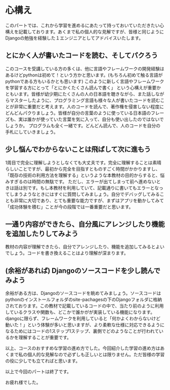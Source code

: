 # 心構え
このパートでは、これから学習を進めるにあたって持っておいていただきたい心構えを記載しております。あくまで私の個人的な見解ですが、皆様と同じようにDjangoの勉強を経験した１エンジニアとしてアドバイスいたします。


## とにかく人が書いたコードを読む、そしてパクろう
このコースを受講している方の多くは、他に言語やフレームワークの開発経験はあるけどpythonは初めて！という方かと思います。(もちろん初めて触る言語がpythonである方もいるかとも思います)
このように新しく言語やフレームワークを学習する方にとって「とにかくたくさん読んで書く」 という心構えが重要かともいます。皆様が幼少期にたくさんの人の日本語を聴きながら、また話しながらマスターしたように、プログラミング言語も様々な人が書いたコードを読むことが非常に重要だと考えます。人のコードを読んで、著作権を侵害しない程度にどんどんパクりましょう。皆様が自分の言葉のように使っている日本語のフレーズも、実は誰かが使っていた言葉を気に入って、自分も使い出したのではないでしょうか。
プログラムも全く一緒です。どんどん読んで、人のコードを自分の手札にしていきましょう。

## 少し悩んでわからないことは飛ばして次に進もう
1周目で完全に理解しようとしなくても大丈夫です。完全に理解することは素晴らしいことですが、最初から完全を目指すとものすごく時間がかかりますし、「既存の技術の利用方法を理解する」というような本教材の目的からすると、悩みすぎるのは時間の無駄です。
ただし、エラーが出てしまって前へ進めないときは話は別です。もし本教材を利用していて、記載通りに書いてもエラーとなってしまうようなときにはすぐに質問してみましょう。自分でデバッグしてみることも非常に大切であり、とても重要な能力ですが、まずはアプリを動かしてみて「成功体験を積む」ことが今の段階では一番重要だと思います。

## 一通り内容ができたら、自分風にアレンジしたり機能を追加したりしてみよう
教材の内容が理解できたら、自分でアレンジしたり、機能を追加してみるとよいでしょう。コードを書き換えることはより理解が深まります。

## (余裕があれば) Djangoのソースコードを少し読んでみよう
余裕がある方は、Djangoのソースコードを眺めてみましょう。ソースコードはpythonのインストールフォルダのsite-pachagesの下のDjangoフォルダに格納されております。この教材で記載しているコードの中で、当たり前のように利用しているクラスや関数も、どこかで誰かがが実装している機能になります。djangoに限らず、フレームワークを利用していると「何かよくわからないけど動いた！」という体験が多いと思いますが、より柔軟な仕様に対応できるようになるためにはコードの1ステップ1ステップ、裏側でどのようなことが行われているかを理解することが重要です。


以上、コースのおすすめな学習の進め方でした。今回紹介した学習の進め方はあくまで私の個人的な見解なので必ずしも正しいとは限りません。ただ皆様の学習の役に少しでも立てればと思います。

以上で今回のパートは終了です。

お疲れ様でした。
